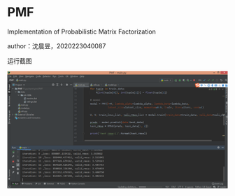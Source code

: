 # PMF
Implementation of Probabilistic Matrix Factorization


author：沈晨昱，2020223040087


运行截图



![image](https://github.com/cshen1024/PMF/blob/master/PMF.png)
